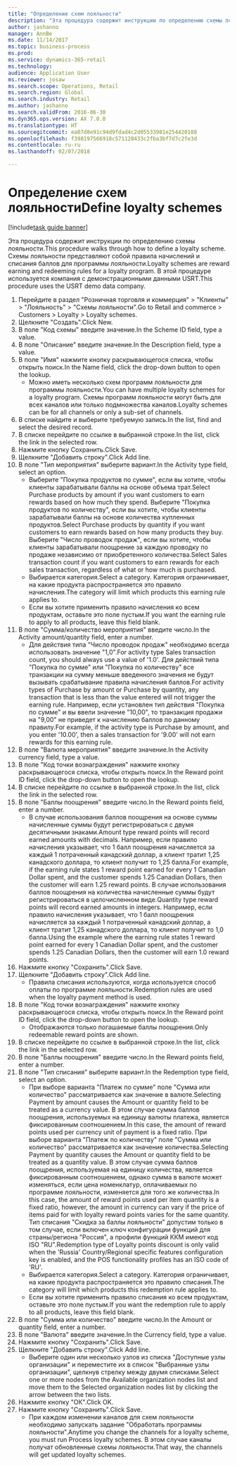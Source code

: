 ```yaml
--- 
title: "Определение схем лояльности"
description: "Эта процедура содержит инструкции по определению схемы лояльности."
author: jashanno
manager: AnnBe
ms.date: 11/14/2017
ms.topic: business-process
ms.prod: 
ms.service: dynamics-365-retail
ms.technology: 
audience: Application User
ms.reviewer: josaw
ms.search.scope: Operations, Retail
ms.search.region: Global
ms.search.industry: Retail
ms.author: jashanno
ms.search.validFrom: 2016-06-30
ms.dyn365.ops.version: AX 7.0.0
ms.translationtype: HT
ms.sourcegitcommit: ea07d8e91c94d9fdad4c2d05533981e254420188
ms.openlocfilehash: f398197566918c571128433c2fba3bf7d7c2fe3d
ms.contentlocale: ru-ru
ms.lasthandoff: 02/07/2018

---
```


# <a name="define-loyalty-schemes"></a><span data-ttu-id="a2bda-103">Определение схем лояльности</span><span class="sxs-lookup"><span data-stu-id="a2bda-103">Define loyalty schemes</span></span>

[!include[task guide banner](../includes/task-guide-banner.md)]

<span data-ttu-id="a2bda-104">Эта процедура содержит инструкции по определению схемы лояльности.</span><span class="sxs-lookup"><span data-stu-id="a2bda-104">This procedure walks through how to define a loyalty scheme.</span></span> <span data-ttu-id="a2bda-105">Схемы лояльности представляют собой правила начислений и списания баллов для программы лояльности.</span><span class="sxs-lookup"><span data-stu-id="a2bda-105">Loyalty schemes are reward earning and redeeming rules for a loyalty program.</span></span> <span data-ttu-id="a2bda-106">В этой процедуре используется компания с демонстрационными данными USRT.</span><span class="sxs-lookup"><span data-stu-id="a2bda-106">This procedure uses the USRT demo data company.</span></span>

1. <span data-ttu-id="a2bda-107">Перейдите в раздел "Розничная торговля и коммерция" > "Клиенты" > "Лояльность" > "Схемы лояльности".</span><span class="sxs-lookup"><span data-stu-id="a2bda-107">Go to Retail and commerce > Customers > Loyalty > Loyalty schemes.</span></span>
2. <span data-ttu-id="a2bda-108">Щелкните "Создать".</span><span class="sxs-lookup"><span data-stu-id="a2bda-108">Click New.</span></span>
3. <span data-ttu-id="a2bda-109">В поле "Код схемы" введите значение.</span><span class="sxs-lookup"><span data-stu-id="a2bda-109">In the Scheme ID field, type a value.</span></span>
4. <span data-ttu-id="a2bda-110">В поле "Описание" введите значение.</span><span class="sxs-lookup"><span data-stu-id="a2bda-110">In the Description field, type a value.</span></span>
5. <span data-ttu-id="a2bda-111">В поле "Имя" нажмите кнопку раскрывающегося списка, чтобы открыть поиск.</span><span class="sxs-lookup"><span data-stu-id="a2bda-111">In the Name field, click the drop-down button to open the lookup.</span></span>
    * <span data-ttu-id="a2bda-112">Можно иметь несколько схем программ лояльности для программы лояльности.</span><span class="sxs-lookup"><span data-stu-id="a2bda-112">You can have multiple loyalty schemes for a loyalty program.</span></span> <span data-ttu-id="a2bda-113">Схемы программ лояльности могут быть для всех каналов или только подмножества каналов.</span><span class="sxs-lookup"><span data-stu-id="a2bda-113">Loyalty schemes can be for all channels or only a sub-set of channels.</span></span>  
6. <span data-ttu-id="a2bda-114">В списке найдите и выберите требуемую запись.</span><span class="sxs-lookup"><span data-stu-id="a2bda-114">In the list, find and select the desired record.</span></span>
7. <span data-ttu-id="a2bda-115">В списке перейдите по ссылке в выбранной строке.</span><span class="sxs-lookup"><span data-stu-id="a2bda-115">In the list, click the link in the selected row.</span></span>
8. <span data-ttu-id="a2bda-116">Нажмите кнопку Сохранить.</span><span class="sxs-lookup"><span data-stu-id="a2bda-116">Click Save.</span></span>
9. <span data-ttu-id="a2bda-117">Щелкните "Добавить строку".</span><span class="sxs-lookup"><span data-stu-id="a2bda-117">Click Add line.</span></span>
10. <span data-ttu-id="a2bda-118">В поле "Тип мероприятия" выберите вариант.</span><span class="sxs-lookup"><span data-stu-id="a2bda-118">In the Activity type field, select an option.</span></span>
    * <span data-ttu-id="a2bda-119">Выберите "Покупка продуктов по сумме", если вы хотите, чтобы клиенты зарабатывали баллы на основе объема трат.</span><span class="sxs-lookup"><span data-stu-id="a2bda-119">Select Purchase products by amount if you want customers to earn rewards based on how much they spend.</span></span> <span data-ttu-id="a2bda-120">Выберите "Покупка продуктов по количеству", если вы хотите, чтобы клиенты зарабатывали баллы на основе количества купленных продуктов.</span><span class="sxs-lookup"><span data-stu-id="a2bda-120">Select Purchase products by quantity if you want customers to earn rewards based on how many products they buy.</span></span>  <span data-ttu-id="a2bda-121">Выберите "Число проводок продаж", если вы хотите, чтобы клиенты зарабатывали поощрение за каждую проводку по продаже независимо от приобретенного количества.</span><span class="sxs-lookup"><span data-stu-id="a2bda-121">Select Sales transaction count if you want customers to earn rewards for each sales transaction, regardless of what or how much is purchased.</span></span>  
    * <span data-ttu-id="a2bda-122">Выбирается категория.</span><span class="sxs-lookup"><span data-stu-id="a2bda-122">Select a category.</span></span> <span data-ttu-id="a2bda-123">Категория ограничивает, на какие продукта распространяется это правило начисления.</span><span class="sxs-lookup"><span data-stu-id="a2bda-123">The category will limit which products this earning rule applies to.</span></span>  
    * <span data-ttu-id="a2bda-124">Если вы хотите применить правило начисления ко всем продуктам, оставьте это поле пустым.</span><span class="sxs-lookup"><span data-stu-id="a2bda-124">If you want the earning rule to apply to all products, leave this field blank.</span></span>  
11. <span data-ttu-id="a2bda-125">В поле "Сумма/количество мероприятия" введите число.</span><span class="sxs-lookup"><span data-stu-id="a2bda-125">In the Activity amount/quantity field, enter a number.</span></span>
    *  <span data-ttu-id="a2bda-126">Для действия типа "Число проводок продаж" необходимо всегда использовать значение "1,0".</span><span class="sxs-lookup"><span data-stu-id="a2bda-126">For activity type Sales transaction count, you should always use a value of '1.0'.</span></span> <span data-ttu-id="a2bda-127">Для действий типа "Покупка по сумме" или "Покупка по количеству" все транзакции на сумму меньше введенного значения не будут вызывать срабатывание правила начисления баллов.</span><span class="sxs-lookup"><span data-stu-id="a2bda-127">For activity types of Purchase by amount or Purchase by quantity, any transaction that is less than the value entered will not trigger the earning rule.</span></span> <span data-ttu-id="a2bda-128">Например, если установлен тип действия "Покупка по сумме" и вы ввели значение "10,00", то транзакция продажи на "9,00" не приведет к начислению баллов по данному правилу.</span><span class="sxs-lookup"><span data-stu-id="a2bda-128">For example, if the activity type is Purchase by amount, and you enter '10.00', then a sales transaction for '9.00' will not earn rewards for this earning rule.</span></span>  
12. <span data-ttu-id="a2bda-129">В поле "Валюта мероприятия" введите значение.</span><span class="sxs-lookup"><span data-stu-id="a2bda-129">In the Activity currency field, type a value.</span></span>
13. <span data-ttu-id="a2bda-130">В поле "Код точки вознаграждения" нажмите кнопку раскрывающегося списка, чтобы открыть поиск.</span><span class="sxs-lookup"><span data-stu-id="a2bda-130">In the Reward point ID field, click the drop-down button to open the lookup.</span></span>
14. <span data-ttu-id="a2bda-131">В списке перейдите по ссылке в выбранной строке.</span><span class="sxs-lookup"><span data-stu-id="a2bda-131">In the list, click the link in the selected row.</span></span>
15. <span data-ttu-id="a2bda-132">В поле "Баллы поощрения" введите число.</span><span class="sxs-lookup"><span data-stu-id="a2bda-132">In the Reward points field, enter a number.</span></span>
    * <span data-ttu-id="a2bda-133">В случае использования баллов поощрения на основе суммы начисленные суммы будут регистрироваться с двумя десятичными знаками.</span><span class="sxs-lookup"><span data-stu-id="a2bda-133">Amount type reward points will record earned amounts with decimals.</span></span> <span data-ttu-id="a2bda-134">Например, если правило начисления указывает, что 1 балл поощрения начисляется за каждый 1 потраченный канадский доллар, а клиент тратит 1,25 канадского доллара, то клиент получит то 1,25 балла.</span><span class="sxs-lookup"><span data-stu-id="a2bda-134">For example, if the earning rule states 1 reward point earned for every 1 Canadian Dollar spent, and the customer spends 1.25 Canadian Dollars, then the customer will earn 1.25 reward points.</span></span> <span data-ttu-id="a2bda-135">В случае использования баллов поощрения на количества начисленные суммы будут регистрироваться в целочисленном виде.</span><span class="sxs-lookup"><span data-stu-id="a2bda-135">Quantity type reward points will record earned amounts in integers.</span></span> <span data-ttu-id="a2bda-136">Например, если правило начисления указывает, что 1 балл поощрения начисляется за каждый 1 потраченный канадский доллар, а клиент тратит 1,25 канадского доллара, то клиент получит то 1,0 балла.</span><span class="sxs-lookup"><span data-stu-id="a2bda-136">Using the example where the earning rule states 1 reward point earned for every 1 Canadian Dollar spent, and the customer spends 1.25 Canadian Dollars, then the customer will earn 1.0 reward points.</span></span>  
16. <span data-ttu-id="a2bda-137">Нажмите кнопку "Сохранить".</span><span class="sxs-lookup"><span data-stu-id="a2bda-137">Click Save.</span></span>
17. <span data-ttu-id="a2bda-138">Щелкните "Добавить строку".</span><span class="sxs-lookup"><span data-stu-id="a2bda-138">Click Add line.</span></span>
    * <span data-ttu-id="a2bda-139">Правила списания используются, когда используется способ оплаты по программе лояльности.</span><span class="sxs-lookup"><span data-stu-id="a2bda-139">Redemption rules are used when the loyalty payment method is used.</span></span>  
18. <span data-ttu-id="a2bda-140">В поле "Код точки вознаграждения" нажмите кнопку раскрывающегося списка, чтобы открыть поиск.</span><span class="sxs-lookup"><span data-stu-id="a2bda-140">In the Reward point ID field, click the drop-down button to open the lookup.</span></span>
    * <span data-ttu-id="a2bda-141">Отображаются только погашаемые баллы поощрения.</span><span class="sxs-lookup"><span data-stu-id="a2bda-141">Only redeemable reward points are shown.</span></span>  
19. <span data-ttu-id="a2bda-142">В списке перейдите по ссылке в выбранной строке.</span><span class="sxs-lookup"><span data-stu-id="a2bda-142">In the list, click the link in the selected row.</span></span>
20. <span data-ttu-id="a2bda-143">В поле "Баллы поощрения" введите число.</span><span class="sxs-lookup"><span data-stu-id="a2bda-143">In the Reward points field, enter a number.</span></span>
21. <span data-ttu-id="a2bda-144">В поле "Тип списания" выберите вариант.</span><span class="sxs-lookup"><span data-stu-id="a2bda-144">In the Redemption type field, select an option.</span></span>
    * <span data-ttu-id="a2bda-145">При выборе варианта "Платеж по сумме" поле "Сумма или количество" рассматривается как значение в валюте.</span><span class="sxs-lookup"><span data-stu-id="a2bda-145">Selecting Payment by amount causes the Amount or quantity field to be treated as a currency value.</span></span> <span data-ttu-id="a2bda-146">В этом случае сумма баллов поощрения, используемых на единицу валюты платежа, является фиксированным соотношением.</span><span class="sxs-lookup"><span data-stu-id="a2bda-146">In this case, the amount of reward points used per currency unit of payment is a fixed ratio.</span></span> <span data-ttu-id="a2bda-147">При выборе варианта "Платеж по количеству" поле "Сумма или количество" рассматривается как значение количества.</span><span class="sxs-lookup"><span data-stu-id="a2bda-147">Selecting Payment by quantity causes the Amount or quantity field to be treated as a quantity value.</span></span> <span data-ttu-id="a2bda-148">В этом случае сумма баллов поощрения, используемая на единицу количества, является фиксированным соотношением, однако сумма в валюте может изменяться, если цена номенклатур, оплачиваемых по программе лояльности, изменяется для того же количества.</span><span class="sxs-lookup"><span data-stu-id="a2bda-148">In this case, the amount of reward points used per item quantity is a fixed ratio, however, the amount in currency can vary if the price of items paid for with loyalty reward points varies for the same quantity.</span></span> <span data-ttu-id="a2bda-149">Тип списания "Скидка за баллы лояльности" допустим только в том случае, если включен ключ конфигурации функций для страны/региона "Россия", а профили функций ККМ имеют код ISO "RU".</span><span class="sxs-lookup"><span data-stu-id="a2bda-149">Redemption type of Loyalty points discount is only valid when the 'Russia' Country/Regional specific features configuration key is enabled, and the POS functionality profiles has an ISO code of 'RU'.</span></span>  
    * <span data-ttu-id="a2bda-150">Выбирается категория.</span><span class="sxs-lookup"><span data-stu-id="a2bda-150">Select a category.</span></span> <span data-ttu-id="a2bda-151">Категория ограничивает, на какие продукта распространяется это правило списания.</span><span class="sxs-lookup"><span data-stu-id="a2bda-151">The category will limit which products this redemption rule applies to.</span></span>  
    * <span data-ttu-id="a2bda-152">Если вы хотите применить правило списания ко всем продуктам, оставьте это поле пустым.</span><span class="sxs-lookup"><span data-stu-id="a2bda-152">If you want the redemption rule to apply to all products, leave this field blank.</span></span>  
22. <span data-ttu-id="a2bda-153">В поле "Сумма или количество" введите число.</span><span class="sxs-lookup"><span data-stu-id="a2bda-153">In the Amount or quantity field, enter a number.</span></span>
23. <span data-ttu-id="a2bda-154">В поле "Валюта" введите значение.</span><span class="sxs-lookup"><span data-stu-id="a2bda-154">In the Currency field, type a value.</span></span>
24. <span data-ttu-id="a2bda-155">Нажмите кнопку "Сохранить".</span><span class="sxs-lookup"><span data-stu-id="a2bda-155">Click Save.</span></span>
25. <span data-ttu-id="a2bda-156">Щелкните "Добавить строку".</span><span class="sxs-lookup"><span data-stu-id="a2bda-156">Click Add line.</span></span>
    * <span data-ttu-id="a2bda-157">Выберите один или несколько узлов из списка "Доступные узлы организации" и переместите их в список "Выбранные узлы организации", щелкнув стрелку между двумя списками.</span><span class="sxs-lookup"><span data-stu-id="a2bda-157">Select one or more nodes from the Available organization nodes list and move them to the Selected organization nodes list by clicking the arrow between the two lists.</span></span>  
26. <span data-ttu-id="a2bda-158">Нажмите кнопку "OК".</span><span class="sxs-lookup"><span data-stu-id="a2bda-158">Click OK.</span></span>
27. <span data-ttu-id="a2bda-159">Нажмите кнопку "Сохранить".</span><span class="sxs-lookup"><span data-stu-id="a2bda-159">Click Save.</span></span>
    * <span data-ttu-id="a2bda-160">При каждом изменении каналов для схем лояльности необходимо запускать задание "Обработать программы лояльности".</span><span class="sxs-lookup"><span data-stu-id="a2bda-160">Anytime you change the channels for a loyalty scheme, you must run Process loyalty schemes.</span></span> <span data-ttu-id="a2bda-161">В этом случае каналы получат обновленные схемы лояльности.</span><span class="sxs-lookup"><span data-stu-id="a2bda-161">That way, the channels will get updated loyalty schemes.</span></span>  


